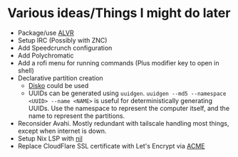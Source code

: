 # Various ideas/Things I might do later

- Package/use [ALVR](https://github.com/alvr-org/alvr)
- Setup IRC (Possibly with ZNC)
- Add Speedcrunch configuration
- Add Polychromatic
- Add a rofi menu for running commands (Plus modifier key to open in shell)
- Declarative partition creation
  - [Disko](https://github.com/nix-community/disko) could be used
  - UUIDs can be generated using `uuidgen`. `uuidgen --md5 --namespace <UUID> --name <NAME>` is useful for deterministically generating UUIDs. Use the namespace to represent the computer itself, and the name to represent the partitions.
- Reconsider Avahi. Mostly redundant with tailscale handling most things, except when internet is down.
- Setup Nix LSP with [nil](https://github.com/oxalica/nil)
- Replace CloudFlare SSL certificate with Let's Encrypt via [ACME](https://nixos.wiki/wiki/ACME)
